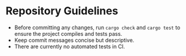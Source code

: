 # Repository Guidelines

- Before committing any changes, run `cargo check` and `cargo test` to ensure the project compiles and tests pass.
- Keep commit messages concise but descriptive.
- There are currently no automated tests in CI.
